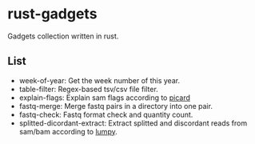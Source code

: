 # rust-gadgets

Gadgets collection written in rust.

## List

- week-of-year: Get the week number of this year.
- table-filter: Regex-based tsv/csv file filter.
- explain-flags: Explain sam flags according to [picard](https://broadinstitute.github.io/picard/explain-flags.html)
- fastq-merge: Merge fastq pairs in a directory into one pair.
- fastq-check: Fastq format check and quantity count.
- splitted-dicordant-extract: Extract splitted and discordant reads from sam/bam according to [lumpy](https://github.com/arq5x/lumpy-sv).

